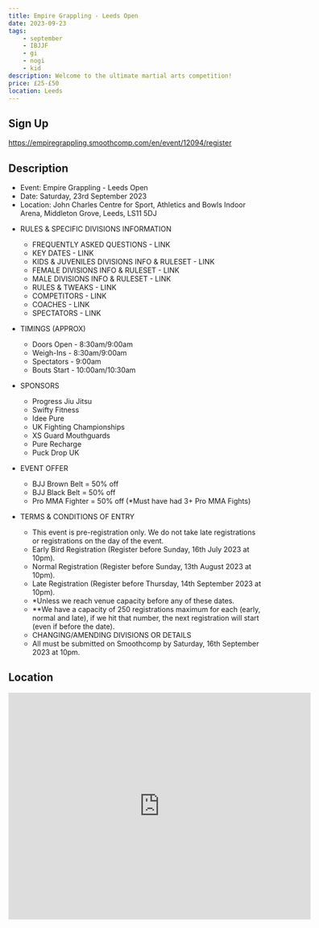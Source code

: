 ```yaml
---
title: Empire Grappling - Leeds Open
date: 2023-09-23
tags:
    - september
    - IBJJF
    - gi 
    - nogi 
    - kid
description: Welcome to the ultimate martial arts competition!
price: £25-£50
location: Leeds
---
```

## Sign Up
https://empiregrappling.smoothcomp.com/en/event/12094/register

## Description
<ul>
  <li>Event: Empire Grappling - Leeds Open</li>
  <li>Date: Saturday, 23rd September 2023</li>
  <li>Location: John Charles Centre for Sport, Athletics and Bowls Indoor Arena, Middleton Grove, Leeds, LS11 5DJ</li>
</ul>
<ul>
  <li>RULES & SPECIFIC DIVISIONS INFORMATION</li>
  <ul>
    <li>FREQUENTLY ASKED QUESTIONS - LINK</li>
    <li>KEY DATES - LINK</li>
    <li>KIDS & JUVENILES DIVISIONS INFO & RULESET - LINK</li>
    <li>FEMALE DIVISIONS INFO & RULESET - LINK</li>
    <li>MALE DIVISIONS INFO & RULESET - LINK</li>
    <li>RULES & TWEAKS - LINK</li>
    <li>COMPETITORS - LINK</li>
    <li>COACHES - LINK</li>
    <li>SPECTATORS - LINK</li>
  </ul>
</ul>
<ul>
  <li>TIMINGS (APPROX)</li>
  <ul>
    <li>Doors Open - 8:30am/9:00am</li>
    <li>Weigh-Ins - 8:30am/9:00am</li>
    <li>Spectators - 9:00am</li>
    <li>Bouts Start - 10:00am/10:30am</li>
  </ul>
</ul>
<ul>
  <li>SPONSORS</li>
  <ul>
    <li>Progress Jiu Jitsu</li>
    <li>Swifty Fitness</li>
    <li>Idee Pure</li>
    <li>UK Fighting Championships</li>
    <li>XS Guard Mouthguards</li>
    <li>Pure Recharge</li>
    <li>Puck Drop UK</li>
  </ul>
</ul>
<ul>
  <li>EVENT OFFER</li>
  <ul>
    <li>BJJ Brown Belt = 50% off</li>
    <li>BJJ Black Belt = 50% off</li>
    <li>Pro MMA Fighter = 50% off (*Must have had 3+ Pro MMA Fights)</li>
  </ul>
</ul>
<ul>
  <li>TERMS & CONDITIONS OF ENTRY</li>
  <ul>
    <li>This event is pre-registration only. We do not take late registrations or registrations on the day of the event.</li>
    <li>Early Bird Registration (Register before Sunday, 16th July 2023 at 10pm).</li>
    <li>Normal Registration (Register before Sunday, 13th August 2023 at 10pm).</li>
    <li>Late Registration (Register before Thursday, 14th September 2023 at 10pm).</li>
    <li>*Unless we reach venue capacity before any of these dates.</li>
    <li>**We have a capacity of 250 registrations maximum for each (early, normal and late), if we hit that number, the next registration will start (even if before the date).</li>
    <li>CHANGING/AMENDING DIVISIONS OR DETAILS</li>
    <li>All must be submitted on Smoothcomp by Saturday, 16th September 2023 at 10pm.</li>
  </ul>
</ul>

## Location
<iframe src="https://www.google.com/maps/embed?pb=!1m17!1m12!1m3!1d2358.3904762835837!2d-1.5417112841457488!3d53.764735680068846!2m3!1f0!2f0!3f0!3m2!1i1024!2i768!4f13.1!3m2!1m1!2zNTPCsDQ1JzUzLjEiTiAxwrAzMicyMi4zIlc!5e0!3m2!1sen!2suk!4v1689747769436!5m2!1sen!2suk" width="600" height="450" style="border:0;" allowfullscreen="" loading="lazy" referrerpolicy="no-referrer-when-downgrade"></iframe>